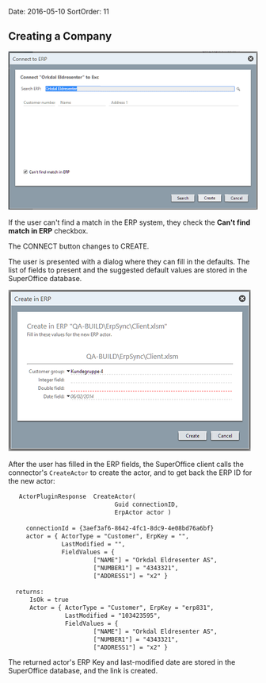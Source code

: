 Date: 2016-05-10
SortOrder: 11

Creating a Company
------------------

![](connect-create.png)

If the user can't find a match in the ERP system, they check the **Can't find match in ERP** checkbox.

The CONNECT button changes to CREATE.

The user is presented with a dialog where they can fill in the defaults. The list of fields to present and the suggested default values are stored in the SuperOffice database.

![](connect-defaults.png)

After the user has filled in the ERP fields, the SuperOffice client calls the connector's `CreateActor` to create the actor, and to get back the ERP ID for the new actor:

```
   ActorPluginResponse  CreateActor(
                              Guid connectionID, 
                              ErpActor actor )

     connectionId = {3aef3af6-8642-4fc1-8dc9-4e08bd76a6bf}
     actor = { ActorType = "Customer", ErpKey = "",
               LastModified = "", 
               FieldValues = { 
                        ["NAME"] = "Orkdal Eldresenter AS",
                        ["NUMBER1"] = "4343321",
                        ["ADDRESS1"] = "x2" }

  returns:
      IsOk = true
      Actor = { ActorType = "Customer", ErpKey = "erp831",
                LastModified = "103423595", 
                FieldValues = { 
                        ["NAME"] = "Orkdal Eldresenter AS",
                        ["NUMBER1"] = "4343321",
                        ["ADDRESS1"] = "x2" }
```

The returned actor's ERP Key and last-modified date are stored in the SuperOffice database, and the link is created.
